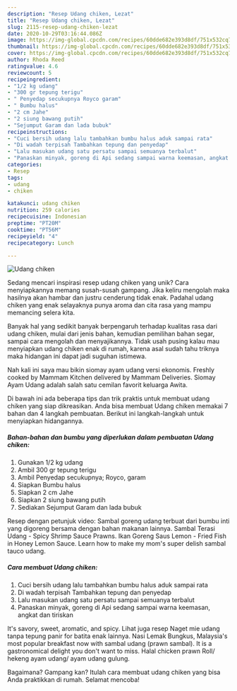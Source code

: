 ```yaml
---
description: "Resep Udang chiken, Lezat"
title: "Resep Udang chiken, Lezat"
slug: 2115-resep-udang-chiken-lezat
date: 2020-10-29T03:16:44.086Z
image: https://img-global.cpcdn.com/recipes/60dde682e393d8df/751x532cq70/udang-chiken-foto-resep-utama.jpg
thumbnail: https://img-global.cpcdn.com/recipes/60dde682e393d8df/751x532cq70/udang-chiken-foto-resep-utama.jpg
cover: https://img-global.cpcdn.com/recipes/60dde682e393d8df/751x532cq70/udang-chiken-foto-resep-utama.jpg
author: Rhoda Reed
ratingvalue: 4.6
reviewcount: 5
recipeingredient:
- "1/2 kg udang"
- "300 gr tepung terigu"
- " Penyedap secukupnya Royco garam"
- " Bumbu halus"
- "2 cm Jahe"
- "2 siung bawang putih"
- "Sejumput Garam dan lada bubuk"
recipeinstructions:
- "Cuci bersih udang lalu tambahkan bumbu halus aduk sampai rata"
- "Di wadah terpisah Tambahkan tepung dan penyedap"
- "Lalu masukan udang satu persatu sampai semuanya terbalut"
- "Panaskan minyak, goreng di Api sedang sampai warna keemasan, angkat dan tiriskan"
categories:
- Resep
tags:
- udang
- chiken

katakunci: udang chiken 
nutrition: 259 calories
recipecuisine: Indonesian
preptime: "PT20M"
cooktime: "PT56M"
recipeyield: "4"
recipecategory: Lunch

---
```



![Udang chiken](https://img-global.cpcdn.com/recipes/60dde682e393d8df/751x532cq70/udang-chiken-foto-resep-utama.jpg)

Sedang mencari inspirasi resep udang chiken yang unik? Cara menyiapkannya memang susah-susah gampang. Jika keliru mengolah maka hasilnya akan hambar dan justru cenderung tidak enak. Padahal udang chiken yang enak selayaknya punya aroma dan cita rasa yang mampu memancing selera kita.

Banyak hal yang sedikit banyak berpengaruh terhadap kualitas rasa dari udang chiken, mulai dari jenis bahan, kemudian pemilihan bahan segar, sampai cara mengolah dan menyajikannya. Tidak usah pusing kalau mau menyiapkan udang chiken enak di rumah, karena asal sudah tahu triknya maka hidangan ini dapat jadi suguhan istimewa.

Nah kali ini saya mau bikin siomay ayam udang versi ekonomis. Freshly cooked by Mammam Kitchen delivered by Mammam Deliveries. Siomay Ayam Udang adalah salah satu cemilan favorit keluarga Awita.


Di bawah ini ada beberapa tips dan trik praktis untuk membuat udang chiken yang siap dikreasikan. Anda bisa membuat Udang chiken memakai 7 bahan dan 4 langkah pembuatan. Berikut ini langkah-langkah untuk menyiapkan hidangannya.

<!--inarticleads1-->

##### Bahan-bahan dan bumbu yang diperlukan dalam pembuatan Udang chiken:

1. Gunakan 1/2 kg udang
1. Ambil 300 gr tepung terigu
1. Ambil  Penyedap secukupnya; Royco, garam
1. Siapkan  Bumbu halus
1. Siapkan 2 cm Jahe
1. Siapkan 2 siung bawang putih
1. Sediakan Sejumput Garam dan lada bubuk


Resep dengan petunjuk video: Sambal goreng udang terbuat dari bumbu inti yang digoreng bersama dengan bahan makanan lainnya. Sambal Terasi Udang - Spicy Shrimp Sauce Prawns. Ikan Goreng Saus Lemon - Fried Fish in Honey Lemon Sauce. Learn how to make my mom&#39;s super delish sambal tauco udang. 

<!--inarticleads2-->

##### Cara membuat Udang chiken:

1. Cuci bersih udang lalu tambahkan bumbu halus aduk sampai rata
1. Di wadah terpisah Tambahkan tepung dan penyedap
1. Lalu masukan udang satu persatu sampai semuanya terbalut
1. Panaskan minyak, goreng di Api sedang sampai warna keemasan, angkat dan tiriskan


It&#39;s savory, sweet, aromatic, and spicy. Lihat juga resep Naget mie udang tanpa tepung panir for batita enak lainnya. Nasi Lemak Bungkus, Malaysia&#39;s most popular breakfast now with sambal udang (prawn sambal). It is a gastronomical delight you don&#39;t want to miss. Halal chicken prawn Roll/ hekeng ayam udang/ ayam udang gulung. 

Bagaimana? Gampang kan? Itulah cara membuat udang chiken yang bisa Anda praktikkan di rumah. Selamat mencoba!
